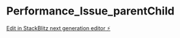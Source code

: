 # Performance_Issue_parentChild

[Edit in StackBlitz next generation editor ⚡️](https://stackblitz.com/~/github.com/AdamShaikhJs/Performance_Issue_parentChild)